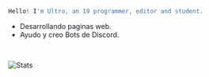 ```js
Hello! I'm Ultro, an 19 programmer, editor and student.
```

-  Desarrollando paginas web. 
-  Ayudo y creo Bots de Discord. <br />

<br />

![Stats](https://github-readme-stats.vercel.app/api?username=soyultro&show_icons=true&theme=radical)

